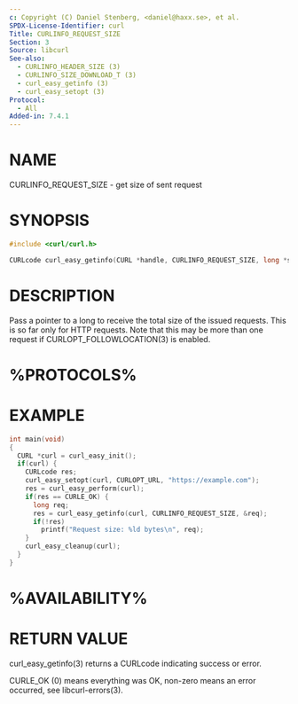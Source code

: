 ```yaml
---
c: Copyright (C) Daniel Stenberg, <daniel@haxx.se>, et al.
SPDX-License-Identifier: curl
Title: CURLINFO_REQUEST_SIZE
Section: 3
Source: libcurl
See-also:
  - CURLINFO_HEADER_SIZE (3)
  - CURLINFO_SIZE_DOWNLOAD_T (3)
  - curl_easy_getinfo (3)
  - curl_easy_setopt (3)
Protocol:
  - All
Added-in: 7.4.1
---
```


# NAME

CURLINFO_REQUEST_SIZE - get size of sent request

# SYNOPSIS

~~~c
#include <curl/curl.h>

CURLcode curl_easy_getinfo(CURL *handle, CURLINFO_REQUEST_SIZE, long *sizep);
~~~

# DESCRIPTION

Pass a pointer to a long to receive the total size of the issued
requests. This is so far only for HTTP requests. Note that this may be more
than one request if CURLOPT_FOLLOWLOCATION(3) is enabled.

# %PROTOCOLS%

# EXAMPLE

~~~c
int main(void)
{
  CURL *curl = curl_easy_init();
  if(curl) {
    CURLcode res;
    curl_easy_setopt(curl, CURLOPT_URL, "https://example.com");
    res = curl_easy_perform(curl);
    if(res == CURLE_OK) {
      long req;
      res = curl_easy_getinfo(curl, CURLINFO_REQUEST_SIZE, &req);
      if(!res)
        printf("Request size: %ld bytes\n", req);
    }
    curl_easy_cleanup(curl);
  }
}
~~~

# %AVAILABILITY%

# RETURN VALUE

curl_easy_getinfo(3) returns a CURLcode indicating success or error.

CURLE_OK (0) means everything was OK, non-zero means an error occurred, see
libcurl-errors(3).
